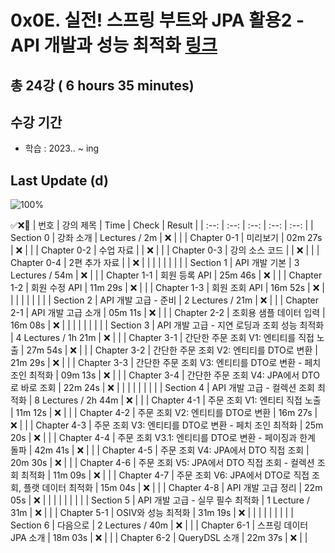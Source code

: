 # 0x0E. 실전! 스프링 부트와 JPA 활용2 - API 개발과 성능 최적화 [링크](https://www.inflearn.com/course/%EC%8A%A4%ED%94%84%EB%A7%81%EB%B6%80%ED%8A%B8-JPA-API%EA%B0%9C%EB%B0%9C-%EC%84%B1%EB%8A%A5%EC%B5%9C%EC%A0%81%ED%99%94)

## 총 24강 ( 6 hours 35 minutes)

## 수강 기간 
- 학습          : 2023.. ~ ing

## Last Update (d)    

![100%](https://progress-bar.dev/0/?scale=24&title=progress&width=500&color=babaca&suffix=/24)

✅❌:hammer:
| 번호 | 강의 제목 | Time | Check | Result |
| :--: | :--: | :--: | :--: | :--: |
| Section 0 | 강좌 소개 |  Lectures / 2m | ❌ |  |
| Chapter 0-1 | 미리보기 | 02m 27s | ❌ | |
| Chapter 0-2 | 수업 자료 |  | ❌ | |
| Chapter 0-3 | 강의 소스 코드 |  | ❌ | | 
| Chapter 0-4 | 2편 추가 자료 |  | ❌ | | 
| | | | | |
| Section 1 | API 개발 기본 | 3 Lectures / 54m | ❌ | |
| Chapter 1-1 | 회원 등록 API | 25m 46s | ❌ | | 
| Chapter 1-2 | 회원 수정 API | 11m 29s | ❌ | |
| Chapter 1-3 | 회원 조회 API | 16m 52s | ❌ | | 
| | | | | |
| Section 2 | API 개발 고급 - 준비 | 2 Lectures / 21m | ❌ | |
| Chapter 2-1 | API 개발 고급 소개 | 05m 11s | ❌ | | 
| Chapter 2-2 | 조회용 샘플 데이터 입력 | 16m 08s | ❌ | |
| | | | | |
| Section 3 | API 개발 고급 - 지연 로딩과 조회 성능 최적화 | 4 Lectures / 1h 21m | ❌ | |
| Chapter 3-1 | 간단한 주문 조회 V1: 엔티티를 직접 노출 | 27m 54s | ❌ | | 
| Chapter 3-2 | 간단한 주문 조회 V2: 엔티티를 DTO로 변환 | 21m 29s | ❌ | |
| Chapter 3-3 | 간단한 주문 조회 V3: 엔티티를 DTO로 변환 - 페치 조인 최적화 | 09m 13s | ❌ | | 
| Chapter 3-4 | 간단한 주문 조회 V4: JPA에서 DTO로 바로 조회 | 22m 24s | ❌ | | 
| | | | | |
| Section 4 | API 개발 고급 - 컬렉션 조회 최적화 | 8 Lectures / 2h 44m | ❌ | | 
| Chapter 4-1 | 주문 조회 V1: 엔티티 직접 노출 | 11m 12s | ❌ | | 
| Chapter 4-2 | 주문 조회 V2: 엔티티를 DTO로 변환 | 16m 27s | ❌ | | 
| Chapter 4-3 | 주문 조회 V3: 엔티티를 DTO로 변환 - 페치 조인 최적화 | 25m 20s | ❌ | | 
| Chapter 4-4 | 주문 조회 V3.1: 엔티티를 DTO로 변환 - 페이징과 한계 돌파 | 42m 41s | ❌ | | 
| Chapter 4-5 | 주문 조회 V4: JPA에서 DTO 직접 조회 | 20m 30s | ❌ | | 
| Chapter 4-6 | 주문 조회 V5: JPA에서 DTO 직접 조회 - 컬렉션 조회 최적화 | 11m 09s | ❌ | | 
| Chapter 4-7 | 주문 조회 V6: JPA에서 DTO로 직접 조회, 플랫 데이터 최적화 | 15m 04s | ❌ | | 
| Chapter 4-8 | API 개발 고급 정리 | 22m 05s | ❌ | | 
| | | | | |
| Section 5 | API 개발 고급 - 실무 필수 최적화 | 1 Lecture / 31m | ❌ | | 
| Chapter 5-1 | OSIV와 성능 최적화 | 31m 19s | ❌ | | 
| | | | | |
| Section 6 | 다음으로 | 2 Lectures / 40m | ❌ | | 
| Chapter 6-1 | 스프링 데이터 JPA 소개 | 18m 03s | ❌ | | 
| Chapter 6-2 | QueryDSL 소개 | 22m 37s | ❌ | | 
